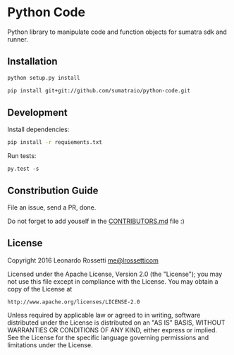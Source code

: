 # Python Code

Python library to manipulate code and function objects for sumatra sdk and runner.

## Installation

```sh
python setup.py install
```

```sh
pip install git+git://github.com/sumatraio/python-code.git
```

## Development

Install dependencies:

```sh
pip install -r requiements.txt
```

Run tests:

```
py.test -s
```

## Constribution Guide

File an issue, send a PR, done.

Do not forget to add youself in the [CONTRIBUTORS.md](CONTRIBUTORS.md) file :)

## License

Copyright 2016 Leonardo Rossetti <me@lrossetticom>

Licensed under the Apache License, Version 2.0 (the "License");
you may not use this file except in compliance with the License.
You may obtain a copy of the License at

    http://www.apache.org/licenses/LICENSE-2.0

Unless required by applicable law or agreed to in writing, software
distributed under the License is distributed on an "AS IS" BASIS,
WITHOUT WARRANTIES OR CONDITIONS OF ANY KIND, either express or implied.
See the License for the specific language governing permissions and
limitations under the License.
